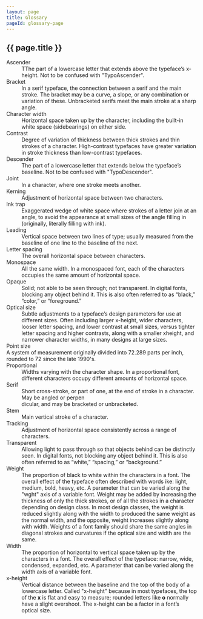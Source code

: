 ```yaml
---
layout: page
title: Glossary
pageId: glossary-page
---
```


## {{ page.title }}

<dl>

<dt id='ascender'>Ascender</dt>
<dd>TThe part of a lowercase letter that extends above the typeface’s x-height. Not to be confused with "TypoAscender". </dd>

<dt id='bracket'>Bracket</dt>
<dd>In a serif typeface, the connection between a serif and the main stroke. The bracket
may be a curve, a slope, or any combination or variation of these. Unbracketed serifs
meet the main stroke at a sharp angle.</dd>

<dt id='characterwidth'>Character width</dt>
<dd>Horizontal space taken up by the character, including the built-in white space
(sidebearings) on either side.</dd>

<dt id='contrast'>Contrast</dt>
<dd>Degree of variation of thickness between thick strokes and thin strokes of a character.
High-contrast typefaces have greater variation in stroke thickness than low-contrast
typefaces.</dd>

<dt id='descender'>Descender</dt>
<dd>The part of a lowercase letter that extends below the typeface’s baseline. Not to be confused with "TypoDescender". </dd>

<dt id='joint'>Joint</dt>
<dd>In a character, where one stroke meets another.</dd>

<dt id='kerning'>Kerning</dt>
<dd>Adjustment of horizontal space between two characters.</dd>

<dt id='inktrap'>Ink trap</dt>
<dd>Exaggerated wedge of white space where strokes of a letter join at an angle, to avoid
the appearance at small sizes of the angle filling in (originally, literally filling with ink).</dd>

<dt id='leading'>Leading</dt>
<dd>Vertical space between two lines of type; usually measured from the baseline of one
line to the baseline of the next.</dd>

<dt id='letterspacing'>Letter spacing</dt>
<dd>The overall horizontal space between characters.</dd>

<dt id='monospace'>Monospace</dt>
<dd>All the same width. In a monospaced font, each of the characters occupies the same
amount of horizontal space.</dd>

<dt id='opaque'>Opaque</dt>
<dd>Solid; not able to be seen through; not transparent. In digital fonts, blocking any
object behind it. This is also often referred to as “black,” “color,” or “foreground.”</dd>

<dt id='opticalsize'>Optical size</dt>
<dd>Subtle adjustments to a typeface’s design parameters for use at different sizes. Often
including larger x-height, wider characters, looser letter spacing, and lower contrast at
small sizes, versus tighter letter spacing and higher contrasts, along with a smaller xheight,
and narrower character widths, in many designs at large sizes.</dd>

<dt id='Point size'>Point size</dt>
A system of measurement originally divided into 72.289 parts per inch, rounded to 72 since the late 1990's.

<dt id='proportional'>Proportional</dt>
<dd>Widths varying with the character shape. In a proportional font, different
characters occupy different amounts of horizontal space.</dd>

<dt id='serif'>Serif</dt>
<dd>Short cross-stroke, or part of one, at the end of stroke in a character. May be angled
or perpen<dd>dicular, and may be bracketed or unbracketed.</dd>

<dt id='stem'>Stem</dt>
<dd>Main vertical stroke of a character.</dd>

<dt id='tracking'>Tracking</dt>
<dd>Adjustment of horizontal space consistently across a range of characters.</dd>

<dt id='transparent'>Transparent</dt>
<dd>Allowing light to pass through so that objects behind can be distinctly seen. In digital
fonts, not blocking any object behind it. This is also often referred to as “white,”
“spacing,” or “background.”</dd>

<dt id='weight'>Weight</dt>
<dd>The proportion of black to white within the characters in a font. The overall effect of the typeface often described with words ike: light, medium, bold, heavy, etc. A parameter that can be varied along the "wght" axis of a variable font. Weight may be added by increasing the thickness of only the thick strokes, or of all the strokes in a character depending on design class. In most design classes, the weight is reduced slightly along with the width to produced the same weight as the normal width, and the opposite, weight increases slightly along with width.  Weights of a font family should share the same angles in diagonal strokes and curvatures if the optical size and width are the same.</dd>

<dt id='width'>Width</dt>
<dd>The proportion of horizontal to vertical space taken up by the characters in a font. The
overall effect of the typeface: narrow, wide, condensed, expanded, etc. A parameter
that can be varied along the width axis of a variable font.</dd>

<dt id='xheight'>x-height</dt>
<dd>Vertical distance between the baseline and the top of the body of a lowercase letter.
Called "x-height" because in most typefaces, the top of the <b>x</b> is flat and easy to
measure; rounded letters like <b>o</b> normally have a slight overshoot. The x-height can be
a factor in a font’s optical size.</dd>

</dl>
